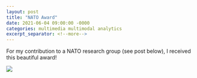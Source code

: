 ```yaml
---
layout: post
title: "NATO Award"
date: 2021-06-04 09:00:00 -0000
categories: multimedia multimodal analytics
excerpt_separator: <!--more-->
---
```


For my contribution to a NATO research group (see post below), I received this beautiful award!

<img src="https://gertjanburghouts.github.io/pictures/nato-award.jpeg">
